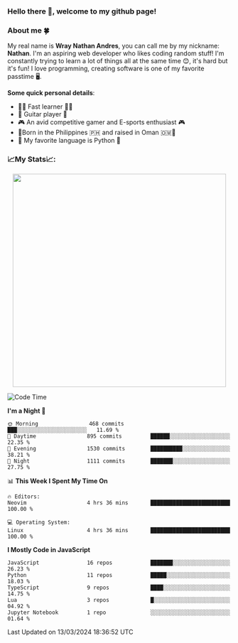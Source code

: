 ### **Hello there 👋, welcome to my github page!**

### **About me 🍀**

My real name is **Wray Nathan Andres**, you can call me by my nickname: **Nathan**. I'm an aspiring web developer who likes coding random stuff! I'm constantly trying to learn a lot of things all at the same time 😊, it's hard but it's fun! I love programming, creating software is one of my favorite passtime 🖥️.

<!-- <img src="https://pbs.twimg.com/media/FYEVH6GaAAE064l?format=jpg&name=medium" width="425" height="215" align="right" /> -->

**Some quick personal details**:

- 🚗💨 Fast learner 🚗💨
- 🎸 Guitar player 🎸
- 🎮 An avid competitive gamer and E-sports enthusiast 🎮
- 🐤Born in the Philippines 🇵🇭 and raised in Oman 🇴🇲🐤
- 🐍 My favorite language is Python 🐍

### **📈My Stats📈:**

<div style="display: flex; justify-content: center;">
    <img src="https://github-readme-stats.vercel.app/api?username=Ethea2&show_icons=true&count_private=true&theme=midnight-purple&hide_border=true" width="480"/>
    <!-- <img src="https://streak-stats.demolab.com?user=Ethea2&theme=midnight-purple&hide_border=true"/> -->
</div>

<!-- ### **⏲️This week I spent my time on⏲️:** -->
<!---->
<!-- ![Ethea's Waka Stats](https://github-readme-stats.vercel.app/api/wakatime?username=Ethea2&theme=midnight-purple&count_private=true&layout=compact) -->

<!--START_SECTION:waka-->
![Code Time](http://img.shields.io/badge/Code%20Time-528%20hrs%2036%20mins-blue)

**I'm a Night 🦉** 

```text
🌞 Morning                468 commits         ███░░░░░░░░░░░░░░░░░░░░░░   11.69 % 
🌆 Daytime                895 commits         ██████░░░░░░░░░░░░░░░░░░░   22.35 % 
🌃 Evening                1530 commits        ██████████░░░░░░░░░░░░░░░   38.21 % 
🌙 Night                  1111 commits        ███████░░░░░░░░░░░░░░░░░░   27.75 % 
```


📊 **This Week I Spent My Time On** 

```text
🔥 Editors: 
Neovim                   4 hrs 36 mins       █████████████████████████   100.00 % 

💻 Operating System: 
Linux                    4 hrs 36 mins       █████████████████████████   100.00 % 
```

**I Mostly Code in JavaScript** 

```text
JavaScript               16 repos            ███████░░░░░░░░░░░░░░░░░░   26.23 % 
Python                   11 repos            █████░░░░░░░░░░░░░░░░░░░░   18.03 % 
TypeScript               9 repos             ████░░░░░░░░░░░░░░░░░░░░░   14.75 % 
Lua                      3 repos             █░░░░░░░░░░░░░░░░░░░░░░░░   04.92 % 
Jupyter Notebook         1 repo              ░░░░░░░░░░░░░░░░░░░░░░░░░   01.64 % 
```




 Last Updated on 13/03/2024 18:36:52 UTC
<!--END_SECTION:waka-->
